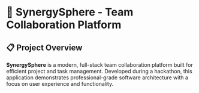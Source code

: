 # 🚀 SynergySphere - Team Collaboration Platform

## 📋 Project Overview
**SynergySphere** is a modern, full-stack team collaboration platform built for efficient project and task management. Developed during a hackathon, this application demonstrates professional-grade software architecture with a focus on user experience and functionality.


